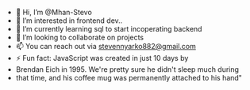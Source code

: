 - 👋 Hi, I’m @Mhan-Stevo
- 👀 I’m interested in frontend dev..
- 🌱 I’m currently learning sql to start incoperating backend
- 💞️ I’m looking to collaborate on projects
- 📫 You can reach out via stevennyarko882@gmail.com
- ⚡ Fun fact: JavaScript was created in just 10 days by
- Brendan Eich in 1995. We're pretty sure he didn't sleep much during
- that time, and his coffee mug was permanently attached to his hand"
